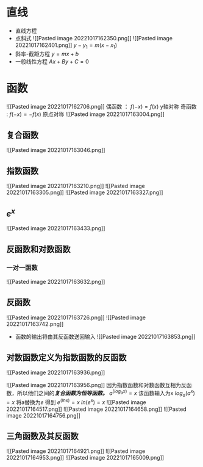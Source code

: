 # 直线
* 直线方程
* 点斜式
![[Pasted image 20221017162350.png]]
![[Pasted image 20221017162401.png]]
								$y - y_1 = m(x-x_1)$ 
* 斜率-截距方程
			     $y = mx+b$ 
* 一般线性方程
			   $Ax+By+C = 0$
# 函数
![[Pasted image 20221017162706.png]]
偶函数 ： $f(-x) = f(x)$ y轴对称
奇函数 : $f(-x) = -f(x)$ 原点对称
![[Pasted image 20221017163004.png]]
## 复合函数
![[Pasted image 20221017163046.png]]
## 指数函数
![[Pasted image 20221017163210.png]]
![[Pasted image 20221017163305.png]]
![[Pasted image 20221017163327.png]]
## $e^x$
![[Pasted image 20221017163433.png]]
## 反函数和对数函数
### 一对一函数
![[Pasted image 20221017163632.png]]
## 反函数
![[Pasted image 20221017163726.png]]
![[Pasted image 20221017163742.png]]
* 函数的输出将由其反函数送回输入
![[Pasted image 20221017163853.png]]
## 对数函数定义为指数函数的反函数
![[Pasted image 20221017163936.png]]

![[Pasted image 20221017163956.png]]
因为指数函数和对数函数互相为反函数，所以他们之间的***复合函数为恒等函数。***
$a^{(log_ax)} = x$  该函数输入为x
$log_a(a^x) = x$ 
将a替换为$e$ 得到
$e^{(lnx)} = x$
$ln{(e^x)} = x$
![[Pasted image 20221017164517.png]]
![[Pasted image 20221017164658.png]]
![[Pasted image 20221017164756.png]]
## 三角函数及其反函数
![[Pasted image 20221017164921.png]]
![[Pasted image 20221017164953.png]]
![[Pasted image 20221017165009.png]]

